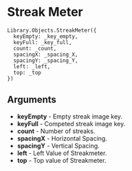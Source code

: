 # Streak Meter

```
Library.Objects.StreakMeter({
  keyEmpty: _key_empty,
  keyFull: _key_full,
  count: _count,
  spacingX: _spacing_X,
  spacingY: _spacing_Y,
  left: _left,
  top: _top
})
```

## Arguments 

 + **keyEmpty** - Empty streak image key.
 + **keyFull** - Competed streak image key.
 + **count** - Number of streaks.
 + **spacingX** - Horizontal Spacing.
 + **spacingY** - Vertical Spacing.
 + **left** - Left Value of Streakmeter.
 + **top** - Top value of Streakmeter.
